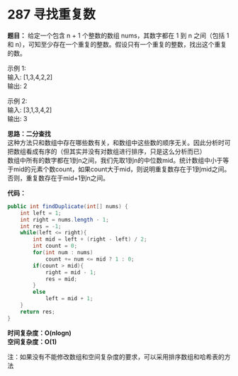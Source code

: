 # 287 寻找重复数


**题目：**
给定一个包含 n + 1 个整数的数组 nums，其数字都在 1 到 n 之间（包括 1 和 n），可知至少存在一个重复的整数。假设只有一个重复的整数，找出这个重复的数。

示例 1:  
输入: [1,3,4,2,2]  
输出: 2  

示例 2:  
输入: [3,1,3,4,2]  
输出: 3


**思路：二分查找**  
这种方法只和数组中存在哪些数有关，和数组中这些数的顺序无关。因此分析时可把数组看成有序的（但其实并没有对数组进行排序，只是这么分析而已）  
数组中所有的数字都在1到n之间，我们先取1到n的中位数mid。统计数组中小于等于mid的元素个数count，如果count大于mid，则说明重复数存在于1到mid之间。否则，重复数存在于mid+1到n之间。

**代码：**
```java
public int findDuplicate(int[] nums) {
    int left = 1;
    int right = nums.length - 1;
    int res = -1;
    while(left <= right){
        int mid = left + (right - left) / 2;
        int count = 0;
        for(int num : nums)
            count += num <= mid ? 1 : 0;
        if(count > mid){
            right = mid - 1;
            res = mid;
        }
        else
            left = mid + 1;
    }
    return res;
}
```

**时间复杂度：O(nlogn)**  
**空间复杂度：O(1)**

注：如果没有不能修改数组和空间复杂度的要求，可以采用排序数组和哈希表的方法
